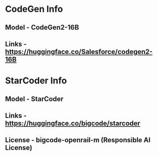 # CodeGen Info

## Model - CodeGen2-16B
## Links - https://huggingface.co/Salesforce/codegen2-16B


# StarCoder Info

## Model - StarCoder
## Links - https://huggingface.co/bigcode/starcoder
## License - bigcode-openrail-m (Responsible AI License)
